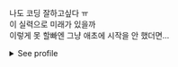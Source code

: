 나도 코딩 잘하고싶다 ㅠ<br/>
이 실력으로 미래가 있을까<br/>
이렇게 못 할빠엔 그냥 애초에 시작을 안 했더면...

<details>
  <summary>See profile</summary>
  <img align="right" src="https://github-readme-stats.vercel.app/api?username=jisungbin&show_icons=true" />

  # 👋 Hi! [![Hits](https://hits.seeyoufarm.com/api/count/incr/badge.svg?url=https%3A%2F%2Fgithub.com%2Fjisungbin%2Fjisungbin&count_bg=%2396D667&title_bg=%23555555&icon=ghostery.svg&icon_color=%23FFFFFF&title=see+my+profile&edge_flat=false)](https://github.com/jisungbin/fashion-guide)

  # 😄 About me
  I am Ji Sungbin who always studies to become an Android or iOS programmer!

  # 🤓 Main programming
  My main programming is ![Android](https://img.shields.io/badge/-Android-00c717?style=for-the-badge&logo=android&logoColor=fff) and now, I am studying Jetpack Compose part of [MAD-Skills](https://developer.android.com/modern-android-development).

  <img align="right" src="https://github-readme-stats.vercel.app/api/top-langs/?username=jisungbin&layout=compact&hide=python,css" />

  # 🥰 My favorite language
  ![Kotlin](https://img.shields.io/badge/-Kotlin-0095d5?style=for-the-badge&logo=kotlin&logoColor=fff) 💕 I love `Kotlin` so much!

  # 👨🏻‍💻 Studying languages to used well
  1. - [x] Kotlin
  2. - [ ] HTML/CSS
  3. - [ ] Swift
  4. - [ ] Dart (flutter)
  5. - [ ] Lua
  6. - [ ] TypeScript

  <img align="right" src="https://wakatime.com/share/@jisungbin/837b5c9e-8147-4a34-acd7-2292b3a33978.png" height="50%" width="50%" />

  # 🤪 [MAD-Skills](https://developer.android.com/modern-android-development)
  ## 1. LANGUAGE
  - [x] Kotlin

  ## 2. TOOLS
  - [x] Android Studio

  ## 3. DISTRIBUTION
  - [ ] Android App Bundle

  ## 4. APIS
  ### Architecture
  - [x] Lifecycles
  - [x] ViewModel
  - [ ] WorkManager
  - [x] Room
  - [x] Paging
  - [x] Hilt

  ### User Interface
  - [x] Jetpack Compose
  - [x] Navigation
  - [x] ConstraintLayout
  - [ ] MotionLayout
  - [x] Material Design Components

  ### Media
  - [ ] CameraX

  # 🔥 Main Project
  [![GitMessengerBot](https://github-readme-stats.vercel.app/api/pin/?username=gitmessengerbot&repo=gitmessengerbot)](https://github.com/gitmessengerbot/gitmessengerbot)
  [![레몬: 톡쏘는 음악의 즐거움](https://github-readme-stats.vercel.app/api/pin/?username=lemon-music&repo=lemon-android)](https://github.com/lemon-music/lemon-android)

  # 🔗 Sites
  1. [Dev Blog](https://sungbin.me)
  2. [Personal site](https://sungb.in)
  3. [Facebook](https://www.facebook.com/profile.php?id=100013373946772)
  4. [Instagram](https://www.instagram.com/sungbin__5304)
  5. [Google playstore page](https://play.google.com/store/apps/dev?id=5527691348431041833)
  6. [Steam](https://steamcommunity.com/id/sungbin5304)

  # 🙏 I wanna be a Programmer
  1. Read programming books for at least one hour a day.
  2. Study Android or iOS for at least one hour a day.

  # 🤗 Happy Coding :)
</details>
